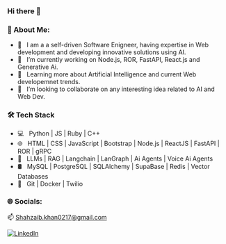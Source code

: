 ### Hi there 👋

<h3>💫 About Me:</h3>

- 🤔 &nbsp; I am a a self-driven Software Enigneer, having expertise in Web development and developing innovative solutions using AI.
- 🔭 &nbsp; I’m currently working on Node.js, ROR, FastAPI, React.js and Generative Ai.
- 🌱 &nbsp; Learning more about Artificial Intelligence and current Web developemnet trends.
- 👯 &nbsp; I’m looking to collaborate on any interesting idea related to AI and Web Dev.

<h3>🛠 Tech Stack</h3>

- 💻 &nbsp; Python | JS | Ruby | C++
- 🌐 &nbsp; HTML | CSS | JavaScript | Bootstrap | Node.js | ReactJS | FastAPI | ROR | gRPC
- 🤖 &nbsp; LLMs | RAG | Langchain | LanGraph | Ai Agents | Voice Ai Agents  
- 🛢 &nbsp; MySQL | PostgreSQL | SQLAlchemy | SupaBase | Redis | Vector Databases
- 🔧 &nbsp; Git | Docker | Twilio

### 🌐 Socials:
📫 
[Shahzaib.khan0217@gmail.com](mailto:Shahzaib.khan0217@gmail.com)

[![LinkedIn](https://img.shields.io/badge/LinkedIn-%230077B5.svg?logo=linkedin&logoColor=white)](http://www.linkedin.com/in/shahzaib-khan-b17852225/)

